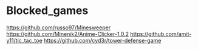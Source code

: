 # Blocked_games
https://github.com/russo97/Minesweeper
https://github.com/Minenik2/Anime-Clicker-1.0.2
https://github.com/amit-y11/tic_tac_toe
https://github.com/cyd3r/tower-defense-game
